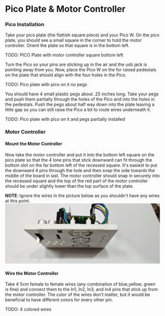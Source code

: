 # Pico Plate & Motor Controller


### Pico Installation

Take your pico plate (the flattish square piece) and your Pico W. On the pico plate, you should see a small square in the corner to hold the motor controller.  Orient the plate so that square is in the bottom left.  

TODO: PICO Plate with motor controller square bottom left


Turn the Pico so your pins are sticking up in the air and the usb jack is pointing away from you.  Now, place the Pico W on the for raised pedestals on the plate that should align with the four holes in the Pico.  

TODO: Pico plate with pico on it no pegs


You should have 4 small plastic pegs about .25 inches long. Take your pegs and push them partially through the holes of the Pico and into the holes in the pedestals. Push the pegs about half way down into the plate leaving a little gap so you can still raise the Pico a bit to route wires underneath it.  

TODO: Pico plate with pico on it and pegs partially installed



### Motor Controller

#### Mount the Motor Controller
Now take the motor controller and put it into the bottom left square on the pico plate  so that the 4 lone pins that stick downward can fit through the bottom slot on the far bottom left of the recessed square. It's easiest to put the downward 4 pins through the hole and then snap the side towards the middle of the board in last.  The motor controller should snap in securely into the recessed square and the top of the red part of the motor controller should be under slightly lower than the top surface of the plate.

**NOTE**: Ignore the wires in the picture below as you shouldn't have any wires at this point.
![Pico Bottom](/lessons/images/assembly/pico_plate_bottom.jpg)


#### Wire the Motor Controller

Take 4 5cm female to female wires (any combination of blue,yellow, green is fine) and connect them to the In1, In2, In3, and In4 pins that stick up from the motor controller.  The color of the wires don't matter, but it would be beneficial to have different colors for every other pin.

TODO: 4 colored wires
